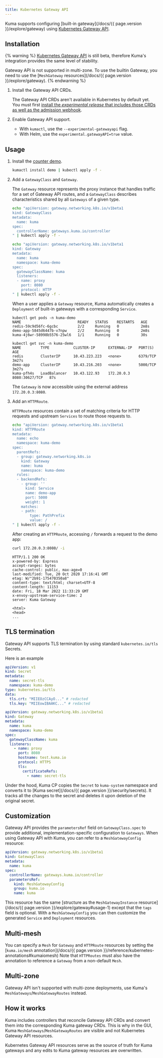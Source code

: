 ```yaml
---
title: Kubernetes Gateway API
---
```


Kuma supports configuring [built-in gateway](/docs/{{ page.version }}/explore/gateway) using [Kubernetes Gateway API](https://gateway-api.sigs.k8s.io/).

## Installation

{% warning %}
[Kubernetes Gateway API](https://gateway-api.sigs.k8s.io/) is still beta, therefore Kuma's integration provides the same level of stability.

Gateway API is not supported in multi-zone. To use the builtin Gateway, you need to use the [`MeshGateway` resources](/docs/{{ page.version }}/explore/gateway).
{% endwarning %}

1. Install the Gateway API CRDs.

   The Gateway API CRDs aren't available in Kubernetes by default yet. You must first [install the _experimental release_ that includes those CRDs as well as the admission webhook](https://gateway-api.sigs.k8s.io/guides/#install-experimental-channel).

2. Enable Gateway API support.

   - With `kumactl`, use the `--experimental-gatewayapi` flag.
   - With Helm, use the `experimental.gatewayAPI=true` value.

## Usage

1. Install the [counter demo](https://github.com/kumahq/kuma-counter-demo).

   ```sh
   kumactl install demo | kubectl apply -f -
   ```

2. Add a `GatewayClass` and `Gateway`.

   The `Gateway` resource represents the proxy instance that handles traffic for a set of Gateway API routes, and a `GatewayClass` describes characteristics shared by all `Gateways` of a given type.

   ```sh
   echo "apiVersion: gateway.networking.k8s.io/v1beta1
   kind: GatewayClass
   metadata:
     name: kuma
   spec:
     controllerName: gateways.kuma.io/controller
   " | kubectl apply -f -
   ```

   ```sh
   echo "apiVersion: gateway.networking.k8s.io/v1beta1
   kind: Gateway
   metadata:
     name: kuma
     namespace: kuma-demo
   spec:
     gatewayClassName: kuma
     listeners:
     - name: proxy
       port: 8080
       protocol: HTTP
   " | kubectl apply -f -
   ```

   When a user applies a `Gateway` resource, Kuma automatically creates a `Deployment` of built-in gateways with a corresponding `Service`.

   ```
   kubectl get pods -n kuma-demo
   NAME                          READY   STATUS    RESTARTS   AGE
   redis-59c9d56fc-6gcbc         2/2     Running   0          2m8s
   demo-app-5845d6447b-v7npw     2/2     Running   0          2m8s
   kuma-4j6wr-58998b5576-25wl6   1/1     Running   0          30s

   kubectl get svc -n kuma-demo
   NAME         TYPE           CLUSTER-IP      EXTERNAL-IP   PORT(S)          AGE
   redis        ClusterIP      10.43.223.223   <none>        6379/TCP         3m27s
   demo-app     ClusterIP      10.43.216.203   <none>        5000/TCP         3m27s
   kuma-pfh4s   LoadBalancer   10.43.122.93    172.20.0.3    8080:30627/TCP   87s
   ```

   The `Gateway` is now accessible using the external address `172.20.0.3:8080`.

3. Add an `HTTPRoute`.

   `HTTPRoute` resources contain a set of matching criteria for HTTP requests and upstream `Services` to route those requests to.

   ```sh
   echo "apiVersion: gateway.networking.k8s.io/v1beta1
   kind: HTTPRoute
   metadata:
     name: echo
     namespace: kuma-demo
   spec:
     parentRefs:
     - group: gateway.networking.k8s.io
       kind: Gateway
       name: kuma
       namespace: kuma-demo
     rules:
     - backendRefs:
       - group: ''
         kind: Service
         name: demo-app
         port: 5000
         weight: 1
       matches:
       - path:
           type: PathPrefix
           value: /
   " | kubectl apply -f -
   ```

   After creating an `HTTPRoute`, accessing `/` forwards a request to the demo app:

   ```sh
   curl 172.20.0.3:8080/ -i
   ```

   ```
   HTTP/1.1 200 OK
   x-powered-by: Express
   accept-ranges: bytes
   cache-control: public, max-age=0
   last-modified: Tue, 20 Oct 2020 17:16:41 GMT
   etag: W/"2b91-175470350a8"
   content-type: text/html; charset=UTF-8
   content-length: 11153
   date: Fri, 18 Mar 2022 11:33:29 GMT
   x-envoy-upstream-service-time: 2
   server: Kuma Gateway

   <html>
   <head>
   ...
   ```

## TLS termination

Gateway API supports TLS termination by using standard `kubernetes.io/tls` Secrets.

Here is an example

```yaml
apiVersion: v1
kind: Secret
metadata:
  name: secret-tls
  namespace: kuma-demo
type: kubernetes.io/tls
data:
  tls.crt: "MIIEOzCCAyO..." # redacted
  tls.key: "MIIEowIBAAKC..." # redacted
```

```yaml
apiVersion: gateway.networking.k8s.io/v1beta1
kind: Gateway
metadata:
  name: kuma
  namespace: kuma-demo
spec:
  gatewayClassName: kuma
  listeners:
    - name: proxy
      port: 8080
      hostname: test.kuma.io
      protocol: HTTPS
      tls:
        certificateRefs:
          - name: secret-tls
```

Under the hood, Kuma CP copies the `Secret` to `kuma-system` namespace and converts it to [Kuma secret](/docs/{{ page.version }}/security/secrets).
It tracks all the changes to the secret and deletes it upon deletion of the original secret.

## Customization

Gateway API provides the `parametersRef` field on `GatewayClass.spec`
to provide additional, implementation-specific configuration to `Gateways`.
When using Gateway API with Kuma, you can refer to a `MeshGatewayConfig` resource:

```yaml
apiVersion: gateway.networking.k8s.io/v1beta1
kind: GatewayClass
metadata:
  name: kuma
spec:
  controllerName: gateways.kuma.io/controller
  parametersRef:
    kind: MeshGatewayConfig
    group: kuma.io
    name: kuma
```

This resource has the same [structure as the `MeshGatewayInstance` resource](/docs/{{ page.version }}/explore/gateway#usage-1)
except that the `tags` field is optional.
With a `MeshGatewayConfig` you can then customize
the generated `Service` and `Deployment` resources.

## Multi-mesh

You can specify a `Mesh` for `Gateway` and `HTTPRoute` resources
by setting the [`kuma.io/mesh` annotation](/docs/{{ page.version }}/reference/kubernetes-annotations#kumaiomesh)
Note that `HTTPRoutes` must also have the annotation to reference a
`Gateway` from a non-default `Mesh`.

## Multi-zone

Gateway API isn't supported with multi-zone deployments, use Kuma's `MeshGateways`/`MeshGatewayRoutes` instead.

## How it works

Kuma includes controllers that reconcile Gateway API CRDs and convert them into the corresponding Kuma gateway CRDs.
This is why in the GUI, Kuma `MeshGateways`/`MeshGatewayRoutes` are visible and not Kubernetes Gateway API resources.

Kubernetes Gateway API resources serve as the source of truth for Kuma gateways and
any edits to Kuma gateway resources are overwritten.
